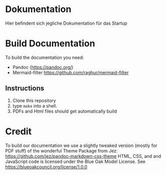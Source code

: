# Dokumentation
Hier befindent sich jegliche Dokumentation für das Startup



# Build Documentation

To build the documentation you need:

- Pandoc (https://pandoc.org/)
- Mermaid-filter https://github.com/raghur/mermaid-filter

## Instructions

1. Clone this repository
2. type `make` into a shell.
3. PDFs and Html files should get automatically build


# Credit

To build our documentation we use a slightly tweaked version (mostly for PDF stuff) of the wonderful Theme Package from Jez: https://github.com/jez/pandoc-markdown-css-theme
HTML, CSS, and and JavaScript code is licensed under the Blue Oak Model License. See https://blueoakcouncil.org/license/1.0.0
